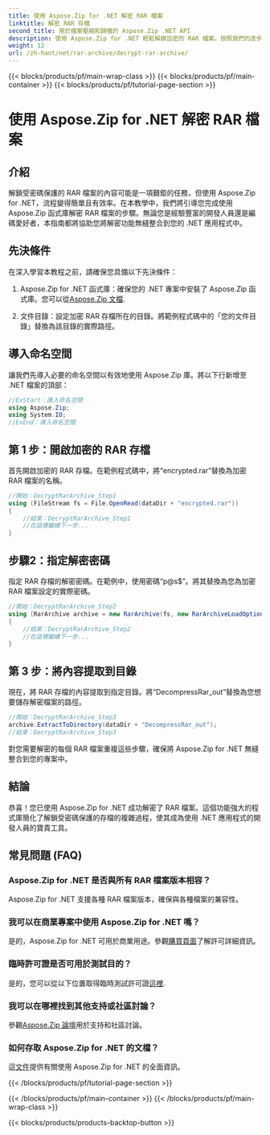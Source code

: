 ```yaml
---
title: 使用 Aspose.Zip for .NET 解密 RAR 檔案
linktitle: 解密 RAR 存檔
second_title: 用於檔案壓縮和歸檔的 Aspose.Zip .NET API
description: 使用 Aspose.Zip for .NET 輕鬆解鎖加密的 RAR 檔案。按照我們的逐步指南進行無縫整合和高效解密。
weight: 12
url: /zh-hant/net/rar-archive/decrypt-rar-archive/
---
```


{{< blocks/products/pf/main-wrap-class >}}
{{< blocks/products/pf/main-container >}}
{{< blocks/products/pf/tutorial-page-section >}}

# 使用 Aspose.Zip for .NET 解密 RAR 檔案


## 介紹

解鎖受密碼保護的 RAR 檔案的內容可能是一項艱鉅的任務，但使用 Aspose.Zip for .NET，流程變得簡單且有效率。在本教學中，我們將引導您完成使用 Aspose.Zip 函式庫解密 RAR 檔案的步驟。無論您是經驗豐富的開發人員還是編碼愛好者，本指南都將協助您將解密功能無縫整合到您的 .NET 應用程式中。

## 先決條件

在深入學習本教程之前，請確保您具備以下先決條件：

1.  Aspose.Zip for .NET 函式庫：確保您的 .NET 專案中安裝了 Aspose.Zip 函式庫。您可以從[Aspose.Zip 文檔](https://reference.aspose.com/zip/net/).

2. 文件目錄：設定加密 RAR 存檔所在的目錄。將範例程式碼中的「您的文件目錄」替換為該目錄的實際路徑。

## 導入命名空間

讓我們先導入必要的命名空間以有效地使用 Aspose.Zip 庫。將以下行新增至 .NET 檔案的頂部：

```csharp
//ExStart：匯入命名空間
using Aspose.Zip;
using System.IO;
//ExEnd：導入命名空間
```

## 第 1 步：開啟加密的 RAR 存檔

首先開啟加密的 RAR 存檔。在範例程式碼中，將“encrypted.rar”替換為加密 RAR 檔案的名稱。

```csharp
//開始：DecryptRarArchive_Step1
using (FileStream fs = File.OpenRead(dataDir + "encrypted.rar"))
{
    //結束：DecryptRarArchive_Step1
    //在這裡繼續下一步...
}
```

## 步驟2：指定解密密碼

指定 RAR 存檔的解密密碼。在範例中，使用密碼“p@s$”。將其替換為您為加密 RAR 檔案設定的實際密碼。

```csharp
//開始：DecryptRarArchive_Step2
using (RarArchive archive = new RarArchive(fs, new RarArchiveLoadOptions() { DecryptionPassword = "p@s$" }))
{
    //結束：DecryptRarArchive_Step2
    //在這裡繼續下一步...
}
```

## 第 3 步：將內容提取到目錄

現在，將 RAR 存檔的內容提取到指定目錄。將“DecompressRar_out”替換為您想要儲存解密檔案的路徑。

```csharp
//開始：DecryptRarArchive_Step3
archive.ExtractToDirectory(dataDir + "DecompressRar_out");
//結束：DecryptRarArchive_Step3
```

對您需要解密的每個 RAR 檔案重複這些步驟，確保將 Aspose.Zip for .NET 無縫整合到您的專案中。

## 結論

恭喜！您已使用 Aspose.Zip for .NET 成功解密了 RAR 檔案。這個功能強大的程式庫簡化了解鎖受密碼保護的存檔的複雜過程，使其成為使用 .NET 應用程式的開發人員的寶貴工具。

## 常見問題 (FAQ)

### Aspose.Zip for .NET 是否與所有 RAR 檔案版本相容？
Aspose.Zip for .NET 支援各種 RAR 檔案版本，確保與各種檔案的兼容性。

### 我可以在商業專案中使用 Aspose.Zip for .NET 嗎？
是的，Aspose.Zip for .NET 可用於商業用途。參觀[購買頁面](https://purchase.aspose.com/buy)了解許可詳細資訊。

### 臨時許可證是否可用於測試目的？
是的，您可以從以下位置取得臨時測試許可證[這裡](https://purchase.aspose.com/temporary-license/).

### 我可以在哪裡找到其他支持或社區討論？
參觀[Aspose.Zip 論壇](https://forum.aspose.com/c/zip/37)用於支持和社區討論。

### 如何存取 Aspose.Zip for .NET 的文檔？
這[文件](https://reference.aspose.com/zip/net/)提供有關使用 Aspose.Zip for .NET 的全面資訊。

{{< /blocks/products/pf/tutorial-page-section >}}

{{< /blocks/products/pf/main-container >}}
{{< /blocks/products/pf/main-wrap-class >}}

{{< blocks/products/products-backtop-button >}}
